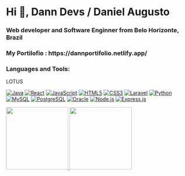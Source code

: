 <h1 align="left">Hi 👋, Dann Devs / Daniel Augusto</h1>
<h3 align="left">Web developer and
Software Enginner from Belo Horizonte, Brazil</h3>

<h3 align="left"> My Portilofio : https://dannportifolio.netlify.app/</h3>


<h3 align="left">Languages and Tools:</h3>
LOTUS

<p align="left">
  <a href="#" target="_blank"><img alt="Java" src="https://img.shields.io/badge/Java-100000?style=for-the-badge&logo=openjdk&logoColor=FF0000&labelColor=black&color=black"/></a>
  <a href="#" target="_blank"><img alt="React" src="https://img.shields.io/badge/React-100000?style=for-the-badge&logo=react&logoColor=00D8FF&labelColor=black&color=black"/></a>
  <a href="#" target="_blank"><img alt="JavaScript" src="https://img.shields.io/badge/JavaScript-100000?style=for-the-badge&logo=javascript&logoColor=FFD100&labelColor=black&color=black"/></a>
  <a href="#" target="_blank"><img alt="HTML5" src="https://img.shields.io/badge/HTML5-100000?style=for-the-badge&logo=html5&logoColor=FF6308&labelColor=black&color=black"/></a>
  <a href="#" target="_blank"><img alt="CSS3" src="https://img.shields.io/badge/CSS3-100000?style=for-the-badge&logo=css3&logoColor=00A2FF&labelColor=black&color=black"/></a>
  <a href="#" target="_blank"><img alt="Laravel" src="https://img.shields.io/badge/Laravel-100000?style=for-the-badge&logo=laravel&logoColor=FF2D20&labelColor=black&color=black"/></a>
  <a href="#" target="_blank"><img alt="Python" src="https://img.shields.io/badge/Python-100000?style=for-the-badge&logo=python&logoColor=FFD43B&labelColor=black&color=black"/></a>
  <a href="#" target="_blank"><img alt="MySQL" src="https://img.shields.io/badge/MySQL-100000?style=for-the-badge&logo=mysql&logoColor=00ADEF&labelColor=black&color=black"/></a>
  <a href="#" target="_blank"><img alt="PostgreSQL" src="https://img.shields.io/badge/PostgreSQL-100000?style=for-the-badge&logo=postgresql&logoColor=336791&labelColor=black&color=black"/></a>
  <a href="#" target="_blank"><img alt="Oracle" src="https://img.shields.io/badge/Oracle-100000?style=for-the-badge&logo=oracle&logoColor=F80000&labelColor=black&color=black"/></a>
  <a href="#" target="_blank"><img alt="Node.js" src="https://img.shields.io/badge/Node.js-100000?style=for-the-badge&logo=node.js&logoColor=00FF00&labelColor=black&color=black"/></a>
  <a href="#" target="_blank"><img alt="Express.js" src="https://img.shields.io/badge/Express.js-100000?style=for-the-badge&logo=express&logoColor=FFFFFF&labelColor=black&color=black"/></a>
</p>


</p>

 <div> 


<a href="https://github.com/DannDevs">
    <img height="170em" src="https://github-readme-stats.vercel.app/api?username=DannDevs&show_icons=true&theme=midnight-purple&include_all_commits=true&count_private=true">
    <img height="170em" src="https://github-readme-stats.vercel.app/api/top-langs/?username=DannDevs&layout=compact&langs_count=7&theme=midnight-purple">
  </a>
 
</div>
